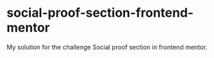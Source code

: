 # social-proof-section-frontend-mentor
My solution for the challenge Social proof section in frontend mentor.
